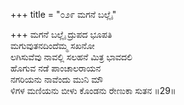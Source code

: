 +++
title = "೦೨೯ ಮಗನೆ ಬಲ್ಲೈ"

+++
ಮಗನೆ ಬಲ್ಲೈ ದ್ರುಪದ ಭೂಪತಿ  
ಮಗುವುತನದಿಂದೆಮ್ಮ ಸಖನೋ  
ಲಗಿಸುವೆವು ನಾವಲ್ಲಿ ಸಲಹನೆ ಮಿತ್ರ ಭಾವದಲಿ   
ಹೊಗುವ ನಡೆ ಪಾಂಚಾಲರಾಯನ  
ನಗರಿಯನು ನಾವೆಂದು ಮುನಿ ಮೌ  
ಳಿಗಳ ಮಣಿಯನು ಬೀಳು ಕೊಂಡನು ರೇಣುಕಾ ಸುತನ     ॥29॥